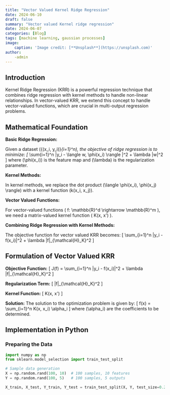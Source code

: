 ```yaml
---
title: "Vector Valued Kernel Ridge Regression"
date: 2024-06-10
draft: false
summary: "Vector valued Kernel ridge regression"
date: 2024-06-07
categories: [Blog]
tags: [machine learning, gaussian processes]
image:
    caption: 'Image credit: [**Unsplash**](https://unsplash.com)'
author:
    -admin
---
```


## Introduction

Kernel Ridge Regression (KRR) is a powerful regression technique that combines ridge regression with kernel methods to handle non-linear relationships. In vector-valued KRR, we extend this concept to handle vector-valued functions, which are crucial in multi-output regression problems.

## Mathematical Foundation

**Basic Ridge Regression:**

Given a dataset \(\{(x_i, y_i)\}_{i=1}^n\), the objective of ridge regression is to minimize:
\[ \sum_{i=1}^n \|y_i - \langle w, \phi(x_i) \rangle \|^2 + \lambda \|w\|^2 \]
where \(\phi(x_i)\) is the feature map and \(\lambda\) is the regularization parameter.

**Kernel Methods:**

In kernel methods, we replace the dot product \(\langle \phi(x_i), \phi(x_j) \rangle\) with a kernel function \(k(x_i, x_j)\).

**Vector Valued Functions:**

For vector-valued functions \( f: \mathbb{R}^d \rightarrow \mathbb{R}^m \), we need a matrix-valued kernel function \( K(x, x') \).

**Combining Ridge Regression with Kernel Methods:**

The objective function for vector valued KRR becomes:
\[ \sum_{i=1}^n \|y_i - f(x_i)\|^2 + \lambda \|f\|_{\mathcal{H}_K}^2 \]

## Formulation of Vector Valued KRR

**Objective Function:**
\[ J(f) = \sum_{i=1}^n \|y_i - f(x_i)\|^2 + \lambda \|f\|_{\mathcal{H}_K}^2 \]

**Regularization Term:**
\[ \|f\|_{\mathcal{H}_K}^2 \]

**Kernel Function:**
\[ K(x, x') \]

**Solution:**
The solution to the optimization problem is given by:
\[ f(x) = \sum_{i=1}^n K(x, x_i) \alpha_i \]
where \(\alpha_i\) are the coefficients to be determined.

## Implementation in Python

### Preparing the Data

```python
import numpy as np
from sklearn.model_selection import train_test_split

# Sample data generation
X = np.random.rand(100, 10)  # 100 samples, 10 features
Y = np.random.rand(100, 5)   # 100 samples, 5 outputs

X_train, X_test, Y_train, Y_test = train_test_split(X, Y, test_size=0.2, random_state=42)
